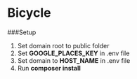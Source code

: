 # Bicycle

###Setup

1. Set domain root to public folder
2. Set __GOOGLE_PLACES_KEY__ in .env file
3. Set domain to __HOST_NAME__ in .env file
4. Run __composer install__ 

